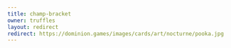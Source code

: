 ```yaml
---
title: champ-bracket
owner: truffles
layout: redirect
redirect: https://dominion.games/images/cards/art/nocturne/pooka.jpg
---
```

